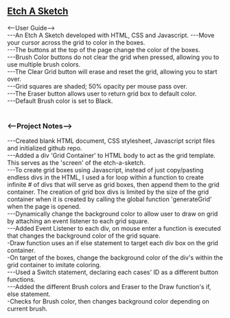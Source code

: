 <a href = "https://soundwanders.github.io/etchasketch/"> <h2>Etch A Sketch</h2> </a>

<--User Guide--> <br>
---An Etch A Sketch developed with HTML, CSS and Javascript.
---Move your cursor across the grid to color in the boxes.<br>
---The buttons at the top of the page change the color of the boxes.<br>
---Brush Color buttons do not clear the grid when pressed, allowing you to use multiple brush colors.<br>
---The Clear Grid button will erase and reset the grid, allowing you to start over.<br>
---Grid squares are shaded; 50% opacity per mouse pass over.<br>
---The Eraser button allows user to return grid box to default color.<br>
---Default Brush color is set to Black.
<br><br>
<h3><--Project Notes--></h3>
---Created blank HTML document, CSS stylesheet, Javascript script files and initialized github repo.
<br>
---Added a div 'Grid Container' to HTML body to act as the grid template. This serves as the 'screen' of the etch-a-sketch.
<br>
---To create grid boxes using Javascript, instead of just copy/pasting endless divs in the HTML, I used a for loop within a function to create infinite # of divs that will serve as grid boxes, then append them to the grid container. The creation of grid box divs is limited by the size of the grid container when it is created by calling the global function 'generateGrid' when the page is opened.<br>
---Dynamically change the background color to allow user to draw on grid by attaching an event listener to each grid square.<br>
---Added Event Listener to each div, on mouse enter a function is executed that changes the background color of the grid square.<br>
    -Draw function uses an if else statement to target each div box on the grid container.<br>
    -On target of the boxes, change the background color of the div's within the grid container to imitate coloring.<br>    
---Used a Switch statement, declaring each cases' ID as a different button functions.<br>
---Added the different Brush colors and Eraser to the Draw function's if, else statement.<br>
    -Checks for Brush color, then changes background color depending on current brush.<br>

